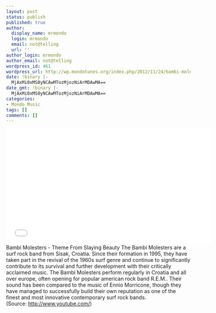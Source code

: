 ```yaml
---
layout: post
status: publish
published: true
author:
  display_name: mrmondo
  login: mrmondo
  email: not@telling
  url: ''
author_login: mrmondo
author_email: not@telling
wordpress_id: 461
wordpress_url: http://wp.mondotunes.org/index.php/2012/11/24/bambi-molesters-theme-from-slaying-beauty-the/
date: !binary |-
  MjAxMi0xMS0yNCAwMTozMjozNiArMDAwMA==
date_gmt: !binary |-
  MjAxMi0xMS0yNCAwMTozMjozNiArMDAwMA==
categories:
- Mondo Music
tags: []
comments: []
---
```

<iframe width="560" height="315" src="//www.youtube.com/embed/N6b4H2s6KdA" frameborder="0"> </iframe>
Bambi Molesters - Theme From Slaying Beauty
The Bambi Molesters are a surf rock band from Sisak, Croatia. Since their formation in 1995, they have taken part in the revival of the 1960s surf genre and continue to significantly contribute to its survival and further development with their critically acclaimed music. The Bambi Molesters perform regularly in Croatia and all over europe, often opening for popular american rock band R.E.M.. Their sound has been compared to the music of Ennio Morricone, though they have managed to successfully build their own reputation as one of the finest and most innovative contemporary surf rock bands.
<div class="attribution">(<span>Source:</span> <a href="http://www.youtube.com/">http://www.youtube.com/</a>)</div>
